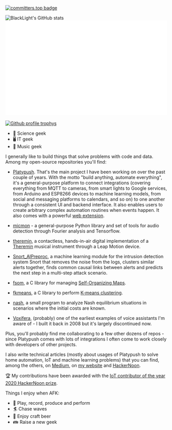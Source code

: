 [![committers.top badge](https://user-badge.committers.top/netherlands_public/BlackLight.svg)](https://user-badge.committers.top/netherlands_public/blacklight)

![BlackLight's GitHub stats](https://github-readme-stats.vercel.app/api?username=blacklight&show_icons=true)
![My language stats](https://raw.githubusercontent.com/blacklight/github-stats/master/generated/languages.svg)

[![Github profile trophys](https://github-profile-trophy.vercel.app/?username=blacklight)](https://github.com/ryo-ma/github-profile-trophy)


- 🔬 Science geek
- 🖥 IT geek
- 🎵 Music geek

I generally like to build things that solve problems with code and data. Among my open-source repositories you'll find:

- [Platypush](https://github.com/BlackLight/platypush). That's the main project I have been working on over the past couple of years. With the motto "build anything, automate everything", it's a general-purpose platform to connect integrations (covering everything from MQTT to cameras, from smart lights to Google services, from Arduino and ESP8266 devices to machine learning models, from social and messaging platforms to calendars, and so on) to one another through a consistent UI and backend interface. It also enables users to create arbitrary complex automation routines when events happen. It also comes with a powerful [web extension](https://github.com/BlackLight/platypush-webext).

- [micmon](https://github.com/BlackLight/micmon) - a general-purpose Python library and set of tools for audio detection through Fourier analysis and Tensorflow.

- [theremin](https://github.com/BlackLight/theremin), a contactless, hands-in-air digital implementation of a [Theremin](https://en.wikipedia.org/wiki/Theremin) musical instrument through a Leap Motion device.

- [Snort_AIPreproc](https://github.com/BlackLight/Snort_AIPreproc), a machine learning module for the intrusion detection system Snort that removes the noise from the logs, clusters similar alerts together, finds common causal links between alerts and predicts the next step in a multi-step attack scenario.

- [fsom](https://github.com/BlackLight/fsom), a C library for managing [Self-Organizing Maps](https://en.wikipedia.org/wiki/Self-organizing_map).

- [fkmeans](https://en.wikipedia.org/wiki/Self-organizing_map), a C library to perform [K-means clustering](https://en.wikipedia.org/wiki/K-means_clustering).

- [nash](https://github.com/BlackLight/nash), a small program to analyze Nash equilibrium situations in scenarios where the initial costs are known.

- [Voxifera](https://github.com/BlackLight/Voxifera), (probably) one of the earliest examples of voice assistants I'm aware of - I built it back in 2008 but it's largely discontinued now.

Plus, you'll probably find me collaborating to a few other dozens of repos - since Platypush comes with lots of integrations I often come to work closely with developers of other projects.

I also write technical articles (mostly about usages of Platypush to solve home automation, IoT and machine learning problems) that you can find, among the others, on [Medium](https://automationguru.medium.com/), on [my website](https://fabiomanganiello.com/) and [HackerNoon](https://hackernoon.com/u/BlackLight).

🏆 My contributions have been awarded with the [IoT contributor of the year 2020 HackerNoon prize](https://noonies.tech/award/hacker-noon-contributor-of-the-year-iot).

Things I enjoy when AFK:

- 🎸 Play, record, produce and perform
- 🏄 Chase waves
- 🍺 Enjoy craft beer
- 👪 Raise a new geek
